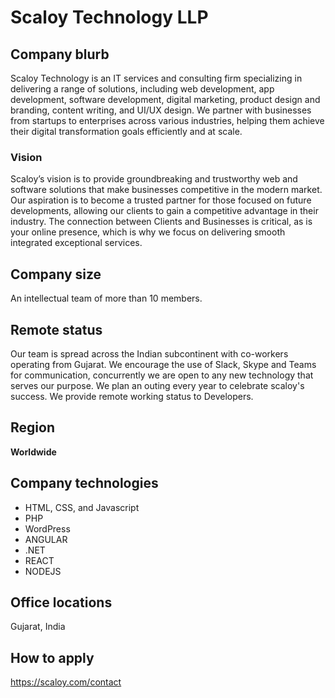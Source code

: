 # Scaloy Technology LLP
## Company blurb
Scaloy Technology is an IT services and consulting firm specializing in delivering a range of solutions, including web development, app development, software development, digital marketing, product design and branding, content writing, and UI/UX design. We partner with businesses from startups to enterprises across various industries, helping them achieve their digital transformation goals efficiently and at scale.
### Vision
Scaloy’s vision is to provide groundbreaking and trustworthy web and software solutions that make businesses competitive in the modern market. Our aspiration is to become a trusted partner for those focused on future developments, allowing our clients to gain a competitive advantage in their industry. The connection between Clients and Businesses is critical, as is your online presence, which is why we focus on delivering smooth integrated exceptional services.
## Company size
An intellectual team of more than 10 members.
## Remote status
Our team is spread across the Indian subcontinent with co-workers operating from Gujarat. We encourage the use of Slack, Skype and Teams for communication, concurrently we are open to any new technology that serves our purpose. We plan an outing every year to celebrate scaloy's success. We provide remote working status to Developers.
## Region
**Worldwide**
## Company technologies
- HTML, CSS, and Javascript
- PHP
- WordPress
- ANGULAR
- .NET
- REACT
- NODEJS

##  Office locations
Gujarat, India

## How to apply
https://scaloy.com/contact